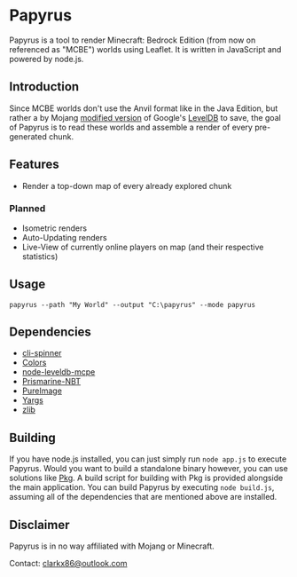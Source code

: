 # Papyrus
Papyrus is a tool to render Minecraft: Bedrock Edition (from now on referenced as "MCBE") worlds using Leaflet. It is written in JavaScript and powered by node.js.

## Introduction
Since MCBE worlds don't use the Anvil format like in the Java Edition, but rather a by Mojang [modified version](https://github.com/Mojang/leveldb-mcpe) of Google's [LevelDB](http://leveldb.org/) to save, the goal of Papyrus is to read these worlds and assemble a render of every pre-generated chunk.

## Features
- Render a top-down map of every already explored chunk
### Planned
- Isometric renders
- Auto-Updating renders
- Live-View of currently online players on map (and their respective statistics)

## Usage
```papyrus --path "My World" --output "C:\papyrus" --mode papyrus```

## Dependencies
- [cli-spinner](https://www.npmjs.com/package/cli-spinner)
- [Colors](https://www.npmjs.com/package/colors)
- [node-leveldb-mcpe](https://github.com/mhsjlw/node-leveldb-mcpe)
- [Prismarine-NBT](https://www.npmjs.com/package/prismarine-nbt)
- [PureImage](https://www.npmjs.com/package/pureimage)
- [Yargs](https://www.npmjs.com/package/yargs)
- [zlib](https://www.npmjs.com/package/zlib)

## Building
If you have node.js installed, you can just simply run
```node app.js```
to execute Papyrus. Would you want to build a standalone binary however, you can use solutions like [Pkg](https://github.com/zeit/pkg). A build script for building with Pkg is provided alongside the main application. You can build Papyrus by executing ```node build.js```, assuming all of the dependencies that are mentioned above are installed.

## Disclaimer
Papyrus is in no way affiliated with Mojang or Minecraft.

Contact: [clarkx86@outlook.com](mailto:clarkx86@outlook.com?subject=GitHub%20Papyrus)
